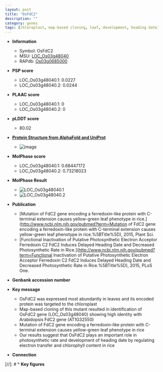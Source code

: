```yaml
---
layout: post
title: "OsFdC2"
description: ""
category: genes
tags: [chloroplast, map-based cloning, leaf, development, heading date]
---
```


* **Information**  
    + Symbol: OsFdC2  
    + MSU: [LOC_Os03g48040](http://rice.plantbiology.msu.edu/cgi-bin/ORF_infopage.cgi?orf=LOC_Os03g48040)  
    + RAPdb: [Os03g0685000](http://rapdb.dna.affrc.go.jp/viewer/gbrowse_details/irgsp1?name=Os03g0685000)  

* **PSP score**  
    + LOC_Os03g48040.1: 0.0227 
    + LOC_Os03g48040.2: 0.0244 

* **PLAAC score**  
    + LOC_Os03g48040.1: 0 
    + LOC_Os03g48040.2: 0 

* **pLDDT score**
    + 80.02

* **[Protein Structure from AlphaFold and UniProt](https://www.uniprot.org/uniprotkb/Q10F16/entry#structure)**
    + ![image](https://ricepsp.github.io/images/Q1/AF-Q10F16-F1.png)

* **MolPhase score**
    + LOC_Os03g48040.1: 0.68447172
    + LOC_Os03g48040.2: 0.73218023

* **MolPhase Result**
    + ![LOC_Os03g48040.1](https://304243504.github.io/Pictures/LOC_Os03g/LOC_Os03g48040.1.png)
    + ![LOC_Os03g48040.2](https://304243504.github.io/Pictures/LOC_Os03g/LOC_Os03g48040.2.png)

* **Publication**  
    + [Mutation of FdC2 gene encoding a ferredoxin-like protein with C-terminal extension causes yellow-green leaf phenotype in rice.](http://www.ncbi.nlm.nih.gov/pubmed?term=Mutation of FdC2 gene encoding a ferredoxin-like protein with C-terminal extension causes yellow-green leaf phenotype in rice.%5BTitle%5D), 2015, Plant Sci.
    + [Functional Inactivation of Putative Photosynthetic Electron Acceptor Ferredoxin C2 FdC2 Induces Delayed Heading Date and Decreased Photosynthetic Rate in Rice.](http://www.ncbi.nlm.nih.gov/pubmed?term=Functional Inactivation of Putative Photosynthetic Electron Acceptor Ferredoxin C2 FdC2 Induces Delayed Heading Date and Decreased Photosynthetic Rate in Rice.%5BTitle%5D), 2015, PLoS One.

* **Genbank accession number**  

* **Key message**  
    + OsFdC2 was expressed most abundantly in leaves and its encoded protein was targeted to the chloroplast
    + Map-based cloning of this mutant resulted in identification of OsFdC2 gene (LOC_Os03g48040) showing high identity with Arabidopsis FdC2 gene (AT1G32550)
    + Mutation of FdC2 gene encoding a ferredoxin-like protein with C-terminal extension causes yellow-green leaf phenotype in rice
    + Our results suggest that OsFdC2 plays an important role in photosynthetic rate and development of heading date by regulating electron transfer and chlorophyll content in rice

* **Connection**  

[//]: # * **Key figures**  


